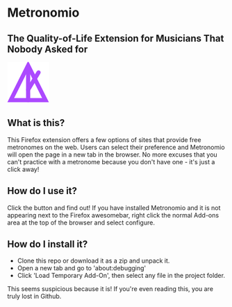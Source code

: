 # Metronomio
## The Quality-of-Life Extension for Musicians That Nobody Asked for

![Screenshot](https://github.com/Hablapatabla/Metronome-Shortcut/blob/main/icons/metronome_icon.png)

## What is this?

This Firefox extension offers a few options of sites that provide free metronomes on the web. Users can select their preference and Metronomio will open the page in a new tab in the browser. No more excuses that you can't practice with a metronome because you don't have one - it's just a click away!

## How do I use it?

Click the button and find out! If you have installed Metronomio and it is not appearing next to the Firefox awesomebar, right click the normal Add-ons area at the top of the browser and select configure.

## How do I install it?

* Clone this repo or download it as a zip and unpack it.
* Open a new tab and go to 'about:debugging'
* Click 'Load Temporary Add-On', then select any file in the project folder.

This seems suspicious because it is! If you're even reading this, you are truly lost in Github.

